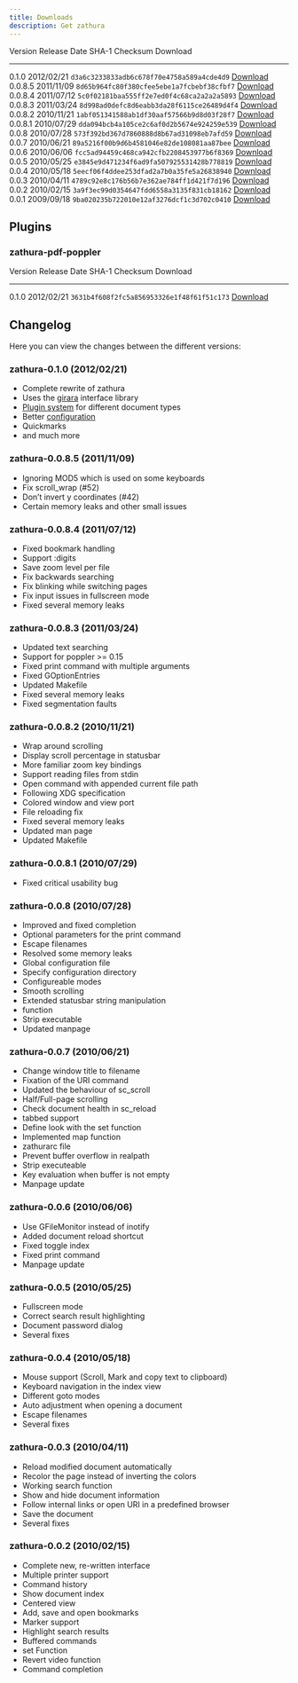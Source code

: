 ```yaml
---
title: Downloads
description: Get zathura 
---
```


Version  Release Date  SHA-1 Checksum                             Download 
-------- ------------  ------------------------------------------ ----------------------------------
0.1.0    2012/02/21    `d3a6c3233833adb6c678f70e4758a589a4cde4d9` [Download](zathura-0.1.0.tar.gz)
0.0.8.5  2011/11/09    `8d65b964fc80f380cfee5ebe1a7fcbebf38cfbf7` [Download](zathura-0.0.8.5.tar.gz)
0.0.8.4  2011/07/12    `5c0f02181baa555ff2e7ed0f4c68ca2a2a2a5893` [Download](zathura-0.0.8.4.tar.gz)
0.0.8.3  2011/03/24    `8d998ad0defc8d6eabb3da28f6115ce26489d4f4` [Download](zathura-0.0.8.3.tar.gz)
0.0.8.2  2010/11/21    `1abf051341588ab1df30aaf57566b9d8d03f28f7` [Download](zathura-0.0.8.2.tar.gz)
0.0.8.1  2010/07/29    `dda094bcb4a105ce2c6af0d2b5674e924259e539` [Download](zathura-0.0.8.1.tar.gz)
0.0.8    2010/07/28    `573f392bd367d7860888d8b67ad31098eb7afd59` [Download](zathura-0.0.8.tar.gz)
0.0.7    2010/06/21    `89a5216f00b9d6b4581046e82de108081aa87bee` [Download](zathura-0.0.7.tar.gz)
0.0.6    2010/06/06    `fcc5ad94459c468ca942cfb2208453977b6f8369` [Download](zathura-0.0.6.tar.gz)
0.0.5    2010/05/25    `e3845e9d471234f6ad9fa507925531428b778819` [Download](zathura-0.0.5.tar.gz)
0.0.4    2010/05/18    `5eecf06f4ddee253dfad2a7b0a35fe5a26838940` [Download](zathura-0.0.4.tar.gz)
0.0.3    2010/04/11    `4789c92e8c176b56b7e362ae784ff1d421f7d196` [Download](zathura-0.0.3.tar.gz)
0.0.2    2010/02/15    `3a9f3ec99d0354647fdd6558a3135f831cb18162` [Download](zathura-0.0.2.tar.gz)
0.0.1    2009/09/18    `9ba020235b722010e12af3276dcf1c3d702c0410` [Download](zathura-0.0.1.tar.gz)

## Plugins

### zathura-pdf-poppler

Version  Release Date  SHA-1 Checksum                             Download 
-------- ------------  ------------------------------------------ ----------------------------------
0.1.0    2012/02/21    `3631b4f608f2fc5a856953326e1f48f61f51c173` [Download](zathura-pdf-poppler-0.1.0.tar.gz)

## Changelog
Here you can view the changes between the different versions:

### zathura-0.1.0 (2012/02/21)
* Complete rewrite of zathura
* Uses the [girara](/projects/girara) interface library
* [Plugin system](/projects/zathura/plugins) for different document types
* Better [configuration](/projects/zathura/configuration)
* Quickmarks
* and much more

### zathura-0.0.8.5 (2011/11/09)
* Ignoring MOD5 which is used on some keyboards
* Fix scroll_wrap (#52)
* Don’t invert y coordinates (#42)
* Certain memory leaks and other small issues

### zathura-0.0.8.4 (2011/07/12)
* Fixed bookmark handling
* Support :digits
* Save zoom level per file
* Fix backwards searching
* Fix blinking while switching pages
* Fix input issues in fullscreen mode
* Fixed several memory leaks

### zathura-0.0.8.3 (2011/03/24)
* Updated text searching
* Support for poppler >= 0.15
* Fixed print command with multiple arguments
* Fixed GOptionEntries
* Updated Makefile
* Fixed several memory leaks
* Fixed segmentation faults

### zathura-0.0.8.2 (2010/11/21)
* Wrap around scrolling
* Display scroll percentage in statusbar
* More familiar zoom key bindings
* Support reading files from stdin
* Open command with appended current file path
* Following XDG specification
* Colored window and view port
* File reloading fix
* Fixed several memory leaks
* Updated man page
* Updated Makefile

### zathura-0.0.8.1 (2010/07/29)
* Fixed critical usability bug

### zathura-0.0.8 (2010/07/28)
* Improved and fixed completion
* Optional parameters for the print command
* Escape filenames
* Resolved some memory leaks
* Global configuration file
* Specify configuration directory
* Configureable modes
* Smooth scrolling
* Extended statusbar string manipulation
* function
* Strip executable
* Updated manpage

### zathura-0.0.7 (2010/06/21)
* Change window title to filename
* Fixation of the URI command
* Updated the behaviour of sc_scroll
* Half/Full-page scrolling
* Check document health in sc_reload
* tabbed support
* Define look with the set function
* Implemented map function
* zathurarc file
* Prevent buffer overflow in realpath
* Strip executeable
* Key evaluation when buffer is not empty
* Manpage update

### zathura-0.0.6 (2010/06/06)
* Use GFileMonitor instead of inotify
* Added document reload shortcut
* Fixed toggle index
* Fixed print command
* Manpage update

### zathura-0.0.5 (2010/05/25)
* Fullscreen mode
* Correct search result highlighting
* Document password dialog
* Several fixes

### zathura-0.0.4 (2010/05/18)
* Mouse support (Scroll, Mark and copy text to clipboard)
* Keyboard navigation in the index view
* Different goto modes
* Auto adjustment when opening a document
* Escape filenames
* Several fixes

### zathura-0.0.3 (2010/04/11)
* Reload modified document automatically
* Recolor the page instead of inverting the colors
* Working search function
* Show and hide document information
* Follow internal links or open URI in a predefined browser
* Save the document
* Several fixes

### zathura-0.0.2 (2010/02/15)
* Complete new, re-written interface
* Multiple printer support
* Command history
* Show document index
* Centered view
* Add, save and open bookmarks
* Marker support
* Highlight search results
* Buffered commands
* set Function
* Revert video function
* Command completion
